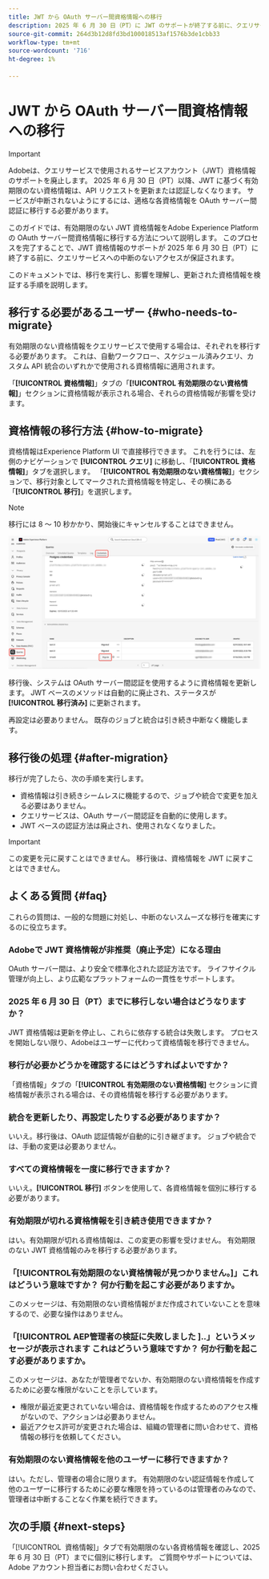 ```yaml
---
title: JWT から OAuth サーバー間資格情報への移行
description: 2025 年 6 月 30 日（PT）に JWT のサポートが終了する前に、クエリサービスへの安全で中断のないアクセスを維持するために、有効期限のない JWT 資格情報をAdobe Experience Platformの OAuth サーバー間資格情報に移行する方法について説明します。 このガイドでは、順を追って手順を説明し、移行後の動作を説明し、よくある質問に回答します。
source-git-commit: 264d3b12d8fd3bd100018513af1576b3de1cbb33
workflow-type: tm+mt
source-wordcount: '716'
ht-degree: 1%

---
```


# JWT から OAuth サーバー間資格情報への移行

>[!IMPORTANT]
>
>Adobeは、クエリサービスで使用されるサービスアカウント（JWT）資格情報のサポートを廃止します。 2025 年 6 月 30 日（PT）以降、JWT に基づく有効期限のない資格情報は、API リクエストを更新または認証しなくなります。 サービスが中断されないようにするには、適格な各資格情報を OAuth サーバー間認証に移行する必要があります。

このガイドでは、有効期限のない JWT 資格情報をAdobe Experience Platformの OAuth サーバー間資格情報に移行する方法について説明します。 このプロセスを完了することで、JWT 資格情報のサポートが 2025 年 6 月 30 日（PT）に終了する前に、クエリサービスへの中断のないアクセスが保証されます。

このドキュメントでは、移行を実行し、影響を理解し、更新された資格情報を検証する手順を説明します。

## 移行する必要があるユーザー {#who-needs-to-migrate}

有効期限のない資格情報をクエリサービスで使用する場合は、それぞれを移行する必要があります。 これは、自動ワークフロー、スケジュール済みクエリ、カスタム API 統合のいずれかで使用される資格情報に適用されます。

「**[!UICONTROL 資格情報]**」タブの「**[!UICONTROL 有効期限のない資格情報]**」セクションに資格情報が表示される場合、それらの資格情報が影響を受けます。

## 資格情報の移行方法 {#how-to-migrate}

資格情報はExperience Platform UI で直接移行できます。 これを行うには、左側のナビゲーションで **[!UICONTROL クエリ]** に移動し、「**[!UICONTROL 資格情報]**」タブを選択します。 「**[!UICONTROL 有効期限のない資格情報]**」セクションで、移行対象としてマークされた資格情報を特定し、その横にある「**[!UICONTROL 移行]**」を選択します。

>[!NOTE]
>
>移行には 8 ～ 10 秒かかり、開始後にキャンセルすることはできません。

![&#x200B; 「クエリ」、「資格情報」および「移行」がハイライト表示されたクエリサービス資格情報ワークスペース &#x200B;](../images/ui/migrate-jwt-to-oauth/migrate.png)

移行後、システムは OAuth サーバー間認証を使用するように資格情報を更新します。 JWT ベースのメソッドは自動的に廃止され、ステータスが **[!UICONTROL 移行済み]** に更新されます。

再設定は必要ありません。 既存のジョブと統合は引き続き中断なく機能します。

## 移行後の処理 {#after-migration}

移行が完了したら、次の手順を実行します。

- 資格情報は引き続きシームレスに機能するので、ジョブや統合で変更を加える必要はありません。
- クエリサービスは、OAuth サーバー間認証を自動的に使用します。
- JWT ベースの認証方法は廃止され、使用されなくなりました。

>[!IMPORTANT]
>
>この変更を元に戻すことはできません。 移行後は、資格情報を JWT に戻すことはできません。

## よくある質問 {#faq}

これらの質問は、一般的な問題に対処し、中断のないスムーズな移行を確実にするのに役立ちます。

### Adobeで JWT 資格情報が非推奨（廃止予定）になる理由

OAuth サーバー間は、より安全で標準化された認証方法です。 ライフサイクル管理が向上し、より広範なプラットフォームの一貫性をサポートします。

### 2025 年 6 月 30 日（PT）までに移行しない場合はどうなりますか？

JWT 資格情報は更新を停止し、これらに依存する統合は失敗します。 プロセスを開始しない限り、Adobeはユーザーに代わって資格情報を移行できません。

### 移行が必要かどうかを確認するにはどうすればよいですか？

「資格情報」タブの「**[!UICONTROL 有効期限のない資格情報]** セクションに資格情報が表示される場合は、その資格情報を移行する必要があります。

### 統合を更新したり、再設定したりする必要がありますか？

いいえ。移行後は、OAuth 認証情報が自動的に引き継ぎます。 ジョブや統合では、手動の変更は必要ありません。

### すべての資格情報を一度に移行できますか？

いいえ。**[!UICONTROL 移行]** ボタンを使用して、各資格情報を個別に移行する必要があります。

### 有効期限が切れる資格情報を引き続き使用できますか？

はい。有効期限が切れる資格情報は、この変更の影響を受けません。 有効期限のない JWT 資格情報のみを移行する必要があります。

### 「[!UICONTROL &#x200B; 有効期限のない資格情報が見つかりません。]」これはどういう意味ですか？ 何か行動を起こす必要がありますか。

このメッセージは、有効期限のない資格情報がまだ作成されていないことを意味するので、必要な操作はありません。

### 「[!UICONTROL AEP管理者の検証に失敗しました &#x200B;]..」というメッセージが表示されます これはどういう意味ですか？ 何か行動を起こす必要がありますか。

このメッセージは、あなたが管理者でないか、有効期限のない資格情報を作成するために必要な権限がないことを示しています。

- 権限が最近変更されていない場合は、資格情報を作成するためのアクセス権がないので、アクションは必要ありません。
- 最近アクセス許可が変更された場合は、組織の管理者に問い合わせて、資格情報の移行を依頼してください。

### 有効期限のない資格情報を他のユーザーに移行できますか？

はい。ただし、管理者の場合に限ります。 有効期限のない認証情報を作成して他のユーザーに移行するために必要な権限を持っているのは管理者のみなので、管理者は中断することなく作業を続行できます。

## 次の手順 {#next-steps}

「[!UICONTROL &#x200B; 資格情報 &#x200B;]」タブで有効期限のない各資格情報を確認し、2025 年 6 月 30 日（PT）までに個別に移行します。 ご質問やサポートについては、Adobe アカウント担当者にお問い合わせください。
